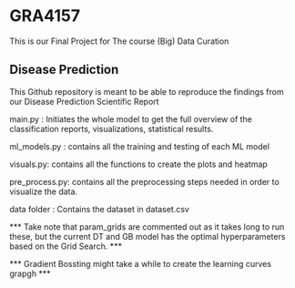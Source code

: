 
# GRA4157

This is our Final Project for The course (Big) Data Curation  

## Disease Prediction 

This Github repository is meant to be able to reproduce the findings from our Disease Prediction Scientific Report 

main.py : Initiates the whole model to get the full overview of the classification reports, visualizations, statistical results. 

ml_models.py : contains all the training and testing of each ML model

visuals.py: contains all the functions to create the plots and heatmap

pre_process.py: contains all the preprocessing steps needed in order to visualize the data. 

data folder : Contains the dataset in dataset.csv

*** Take note that param_grids are commented out as it takes long to run these, but the current DT and GB model has the optimal hyperparameters based on the Grid Search. *** 

*** Gradient Bossting might take a while to create the learning curves  grapgh ***


